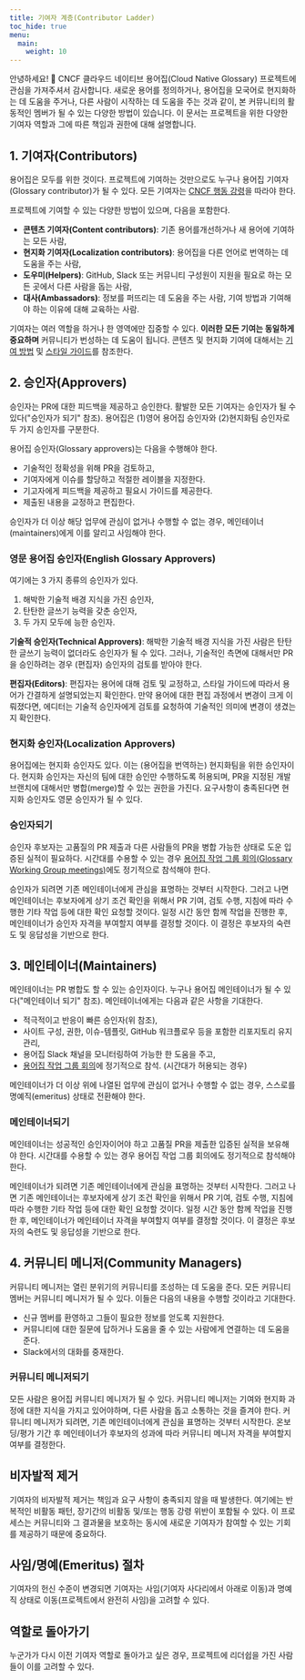 ```yaml
---
title: 기여자 계층(Contributor Ladder)
toc_hide: true
menu:
  main:
    weight: 10
---
```


안녕하세요! 👋 CNCF 클라우드 네이티브 용어집(Cloud Native Glossary) 프로젝트에 관심을 가져주셔서 감사합니다. 새로운 용어를 정의하거나, 용어집을 모국어로 현지화하는 데 도움을 주거나, 다른 사람이 시작하는 데 도움을 주는 것과 같이, 본 커뮤니티의 활동적인 멤버가 될 수 있는 다양한 방법이 있습니다. 이 문서는 프로젝트을 위한 다양한 기여자 역할과 그에 따른 책임과 권한에 대해 설명합니다.

## 1. 기여자(Contributors)

용어집은 모두를 위한 것이다. 프로젝트에 기여하는 것만으로도 누구나 용어집 기여자(Glossary contributor)가 될 수 있다. 모든 기여자는 [CNCF 행동 강령](https://github.com/cncf/foundation/blob/main/code-of-conduct.md)을 따라야 한다.

프로젝트에 기여할 수 있는 다양한 방법이 있으며, 다음을 포함한다.

- **콘텐츠 기여자(Content contributors)**: 기존 용어를 ​​개선하거나 새 용어에 기여하는 모든 사람,
- **현지화 기여자(Localization contributors)**: 용어집을 다른 언어로 번역하는 데 도움을 주는 사람,
- **도우미(Helpers)**: GitHub, Slack 또는 커뮤니티 구성원이 지원을 필요로 하는 모든 곳에서 다른 사람을 돕는 사람,
- **대사(Ambassadors)**: 정보를 퍼뜨리는 데 도움을 주는 사람, 기여 방법과 기여해야 하는 이유에 대해 교육하는 사람.

기여자는 여러 역할을 하거나 한 영역에만 집중할 수 있다. **이러한 모든 기여는 동일하게 중요하며** 커뮤니티가 번성하는 데 도움이 됩니다. 콘텐츠 및 현지화 기여에 대해서는 [기여 방법](https://glossary.cncf.io/contribute/) 및 [스타일 가이드](https://glossary.cncf.io/style-guide/)를 참조한다.

## 2. 승인자(Approvers)

승인자는 PR에 대한 피드백을 제공하고 승인한다. 활발한 모든 기여자는 승인자가 될 수 있다("승인자가 되기" 참조). 용어집은 (1)영어 용어집 승인자와 (2)현지화팀 승인자로 두 가지 승인자를 구분한다.

용어집 승인자(Glossary approvers)는 다음을 수행해야 한다.

- 기술적인 정확성을 위해 PR을 검토하고,
- 기여자에게 이슈를 할당하고 적절한 레이블을 지정한다.
- 기고자에게 피드백을 제공하고 필요시 가이드를 제공한다.
- 제출된 내용을 교정하고 편집한다.

승인자가 더 이상 해당 업무에 관심이 없거나 수행할 수 없는 경우, 메인테이너(maintainers)에게 이를 알리고 사임해야 한다.

### 영문 용어집 승인자(English Glossary Approvers)

여기에는 3 가지 종류의 승인자가 있다.

1) 해박한 기술적 배경 지식을 가진 승인자,
2) 탄탄한 글쓰기 능력을 갖춘 승인자,
3) 두 가지 모두에 능한 승인자.

**기술적 승인자(Technical Approvers)**: 해박한 기술적 배경 지식을 가진 사람은 탄탄한 글쓰기 능력이 없더라도 승인자가 될 수 있다. 그러나, 기술적인 측면에 대해서만 PR을 승인하려는 경우 (편집자) 승인자의 검토를 받아야 한다.

**편집자(Editors)**: 편집자는 용어에 대해 검토 및 교정하고, 스타일 가이드에 따라서 용어가 간결하게 설명되었는지 확인한다. 만약 용어에 대한 편집 과정에서 변경이 크게 이뤄졌다면, 에디터는 기술적 승인자에게 검토를 요청하여 기술적인 의미에 변경이 생겼는지 확인한다.

### 현지화 승인자(Localization Approvers)

용어집에는 현지화 승인자도 있다. 이는 (용어집을 번역하는) 현지화팀을 위한 승인자이다. 현지화 승인자는 자신의 팀에 대한 승인만 수행하도록 허용되며, PR을 지정된 개발 브랜치에 대해서만 병합(merge)할 수 있는 권한을 가진다. 요구사항이 충족된다면 현지화 승인자도 영문 승인자가 될 수 있다.

### 승인자되기

승인자 후보자는 고품질의 PR 제출과 다른 사람들의 PR을 병합 가능한 상태로 도운 입증된 실적이 필요하다. 시간대를 수용할 수 있는 경우 [용어집 작업 그룹 회의(Glossary Working Group meetings)](https://www.cncf.io/calendar/)에도 정기적으로 참석해야 한다.

승인자가 되려면 기존 메인테이너에게 관심을 표명하는 것부터 시작한다. 그러고 나면 메인테이너는 후보자에게 상기 조건 확인을 위해서 PR 기여, 검토 수행,  지침에 따라 수행한 기타 작업 등에 대한 확인 요청할 것이다. 일정 시간 동안 함께 작업을 진행한 후, 메인테이너가 승인자 자격을 부여할지 여부를 결정할 것이다. 이 결정은 후보자의 숙련도 및 응답성을 기반으로 한다.

## 3. 메인테이너(Maintainers)

메인테이너는 PR 병합도 할 수 있는 승인자이다. 누구나 용어집 메인테이너가 될 수 있다("메인테이너 되기" 참조). 메인테이너에게는 다음과 같은 사항을 기대한다.

- 적극적이고 반응이 빠른 승인자(위 참조),
- 사이트 구성, 권한, 이슈-템플릿, GitHub 워크플로우 등을 포함한 리포지토리 유지 관리,
- 용어집 Slack 채널을 모니터링하여 가능한 한 도움을 주고,
- [용어집 작업 그룹 회의](https://www.cncf.io/calendar/)에 정기적으로 참석. (시간대가 허용되는 경우)

메인테이너가 더 이상 위에 나열된 업무에 관심이 없거나 수행할 수 없는 경우, 스스로를 명예직(emeritus) 상태로 전환해야 한다.

### 메인테이너되기

메인테이너는 성공적인 승인자이어야 하고 고품질 PR을 제출한 입증된 실적을 보유해야 한다. 시간대를 수용할 수 있는 경우 용어집 작업 그룹 회의에도 정기적으로 참석해야 한다.

메인테이너가 되려면 기존 메인테이너에게 관심을 표명하는 것부터 시작한다. 그러고 나면 기존 메인테이너는 후보자에게 상기 조건 확인을 위해서 PR 기여, 검토 수행, 지침에 따라 수행한 기타 작업 등에 대한 확인 요청할 것이다. 일정 시간 동안 함께 작업을 진행한 후, 메인테이너가 메인테이너 자격을 부여할지 여부를 결정할 것이다. 이 결정은 후보자의 숙련도 및 응답성을 기반으로 한다.

## 4. 커뮤니티 메니저(Community Managers)

커뮤니티 메니저는 열린 분위기의 커뮤니티를 조성하는 데 도움을 준다. 모든 커뮤니티 멤버는 커뮤니티 메니저가 될 수 있다. 이들은 다음의 내용을 수행할 것이라고 기대한다.

- 신규 멤버를 환영하고 그들이 필요한 정보를 얻도록 지원한다.
- 커뮤니티에 대한 질문에 답하거나 도움을 줄 수 있는 사람에게 연결하는 데 도움을 준다.
- Slack에서의 대화를 중재한다.

### 커뮤니티 메니저되기

모든 사람은 용어집 커뮤니티 메니저가 될 수 있다. 커뮤니티 메니저는 기여와 현지화 과정에 대한 지식을 가지고 있어야하며, 다른 사람을 돕고 소통하는 것을 즐겨야 한다. 커뮤니티 메니저가 되려면, 기존 메인테이너에게 관심을 표명하는 것부터 시작한다. 온보딩/평가 기간 후 메인테이너가 후보자의 성과에 따라 커뮤니티 메니저 자격을 부여할지 여부를 결정한다.

## 비자발적 제거

기여자의 비자발적 제거는 책임과 요구 사항이 충족되지 않을 때 발생한다. 여기에는 반복적인 비활동 패턴, 장기간의 비활동 및/또는 행동 강령 위반이 포함될 수 있다. 이 프로세스는 커뮤니티와 그 결과물을 보호하는 동시에 새로운 기여자가 참여할 수 있는 기회를 제공하기 때문에 중요하다.

## 사임/명예(Emeritus) 절차

기여자의 헌신 수준이 변경되면 기여자는 사임(기여자 사다리에서 아래로 이동)과 명예직 상태로 이동(프로젝트에서 완전히 사임)을 고려할 수 있다.

## 역할로 돌아가기

누군가가 다시 이전 기여자 역할로 돌아가고 싶은 경우, 프로젝트에 리더쉽을 가진 사람들이 이를 고려할 수 있다.
